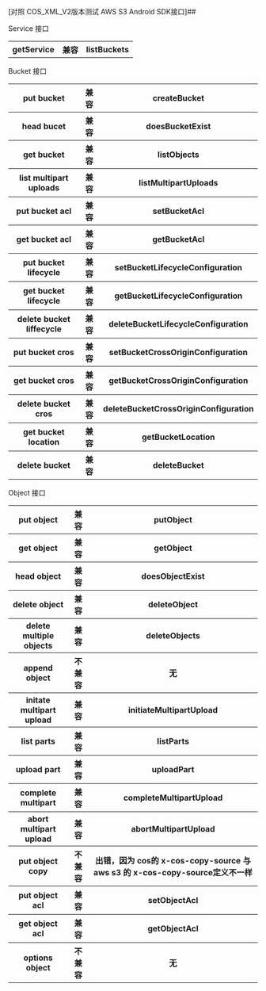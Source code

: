 [对照 COS_XML_V2版本测试 AWS S3 Android SDK接口]##

Service 接口

<table>
<tr><th>getService</th><th>兼容</th><th>listBuckets</th></tr>
</table>

Bucket 接口

<table>
<tr><th>put bucket</th><th>兼容</th><th> createBucket</th></tr>

<tr><th>head bucet</th><th>兼容</th><th> doesBucketExist</th></tr>

<tr><th>get bucket</th><th>兼容</th><th> listObjects</th></tr>

<tr><th>list multipart uploads</th><th>兼容</th><th> listMultipartUploads</th></tr>

<tr><th>put bucket acl</th><th>兼容</th><th> setBucketAcl</th></tr>

<tr><th>get bucket acl</th><th>兼容</th><th> getBucketAcl</th></tr>

<tr><th>put bucket lifecycle</th><th>兼容</th><th> setBucketLifecycleConfiguration</th></tr>

<tr><th>get bucket lifecycle</th><th>兼容</th><th> getBucketLifecycleConfiguration</th></tr>

<tr><th>delete bucket liffecycle</th><th>兼容</th><th> deleteBucketLifecycleConfiguration</th></tr>

<tr><th>put bucket cros</th><th>兼容</th><th> setBucketCrossOriginConfiguration</th></tr>

<tr><th>get bucket cros</th><th>兼容</th><th> getBucketCrossOriginConfiguration</th></tr>

<tr><th>delete bucket cros</th><th>兼容</th><th> deleteBucketCrossOriginConfiguration</th></tr>

<tr><th>get bucket location</th><th>兼容</th><th> getBucketLocation</th></tr>

<tr><th>delete bucket</th><th>兼容</th><th> deleteBucket</th></tr>
</table>

Object 接口

<table>
<tr><th>put object</th><th>兼容</th><th> putObject</th></tr>

<tr><th>get object</th><th>兼容</th><th> getObject</th></tr>

<tr><th>head object</th><th>兼容</th><th> doesObjectExist</th></tr>

<tr><th>delete object</th><th>兼容</th><th> deleteObject</th></tr>

<tr><th>delete multiple objects</th><th>兼容</th><th> deleteObjects</th></tr>

<tr><th>append object</th><th>不兼容</th><th> 无</th></tr>

<tr><th>initate multipart upload</th><th>兼容</th><th>initiateMultipartUpload</th></tr>

<tr><th>list parts</th><th>兼容</th><th>listParts</th></tr>

<tr><th>upload part</th><th>兼容</th><th>uploadPart</th></tr>

<tr><th>complete multipart</th><th>兼容</th><th>completeMultipartUpload</th></tr>

<tr><th>abort multipart upload</th><th>兼容</th><th>abortMultipartUpload</th></tr>

<tr><th>put object copy</th><th>不兼容</th><th> 出错，因为 cos的 x-cos-copy-source 与 aws s3 的 x-cos-copy-source定义不一样</th></tr>

<tr><th>put object acl</th><th>兼容</th><th>setObjectAcl</th></tr>

<tr><th>get object acl</th><th>兼容</th><th>getObjectAcl</th></tr>

<tr><th>options object</th><th>不兼容</th><th> 无</th></tr>
</table>
